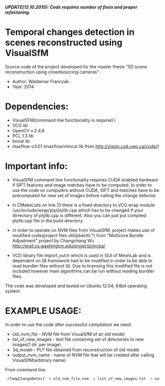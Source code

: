 ***UPDATE(13.10.2015): Code requires number of fixes and proper refactoring.***


# Temporal changes detection in scenes reconstructed using VisualSfM


Source code of the project developed for the master thesis "5D scene reconstruction using crowdsourcing cameras".

- Author: Waldemar Franczak.
- Year: 2014

# Dependencies:
- VisualSFM(command line functionality is required )
- VCG lib
- OpenCV v.2.4.8
- PCL 1.3 lib
- boost lib
- maxflow-v3.01 (maxflow/mincut lib from http://vision.csd.uwo.ca/code/)

# Important info:
- VisualSfM command line functionality requires CUDA enabled hardware if SIFT features and image matches have to be computed. In order to use the code on computers without CUDA, SIFT and matches have to be precomputed for new set of images before calling the change detector.

- in CMakeLists on line 13 there is a fixed directory to VCG wrap module /usr/include/wrap/ply/plylib.cpp which has to be changed if your dirrectory of plylib.cpp is different. Also you can just put compiled plylib.cpp file in the build directory.

- in order to operate on NVM files from VisualSfM, project makes use of modified code(project files util/pbaUtil.*) from "Multicore Bundle Adjustment" project by Changchang Wu http://grail.cs.washington.edu/projects/mcba/

- VCG library file import_out.h which is used in GUI of MeshLab and is dependent on Qt framework had to be modified in order to be able to read bundler files without Qt. Due to licensing this modified file is not included however main algorithms can be run without reading bundler files.

The code was developed and tested on Ubuntu 12.04, 64bit operating system.

# EXAMPLE USAGE:

In order to use the code after successful compilation we need:
- old_nvm_file - NVM file from VisualSfM of an old model
- list_of_new_images - text file containing set of directories to new images(1 dir. per image)
- 3d_model - PLY file obtained from reconstruction of old model
- output_nvm_name - name of NVM file that will be created after calling VisualSfM(arbitrary name)

From command line:
```bash
./TempChangeDetect -b old_nvm_file.nvm -p list_of_new_images.txt -o output_nvm_name.nvm -m 3d_model.ply
```
